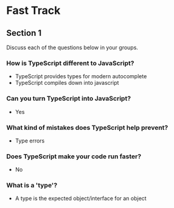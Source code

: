 # Fast Track

## Section 1

Discuss each of the questions below in your groups.

### How is TypeScript different to JavaScript?
- TypeScript provides types for modern autocomplete
- TypeScript compiles down into javascript

### Can you turn TypeScript into JavaScript?
- Yes

### What kind of mistakes does TypeScript help prevent?
- Type errors

### Does TypeScript make your code run faster?
- No

### What is a 'type'?
- A type is the expected object/interface for an object 
